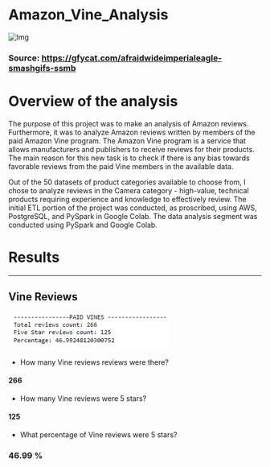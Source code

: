 # Amazon_Vine_Analysis
![Img](https://github.com/Edgarhv/Amazon_Vine_Analysis/blob/0e96d532a3d57c200b5f83c74ad61491d4678323/AfraidWideImperialeagle-mobile.gif)
### Source: https://gfycat.com/afraidwideimperialeagle-smashgifs-ssmb
# Overview of the analysis

The purpose of this project was to make an analysis of Amazon reviews. Furthermore, it was to analyze Amazon reviews written by members of the paid Amazon Vine program. The Amazon Vine program is a service that allows manufacturers and publishers to receive reviews for their products. The main reason for this new task is to check if there is any bias towards favorable reviews from the paid Vine members in the available data.

Out of the 50 datasets of product categories available to choose from, I chose to analyze reviews in the Camera category - high-value, technical products requiring experience and knowledge to effectively review. The initial ETL portion of the project was conducted, as proscribed, using AWS, PostgreSQL, and PySpark in Google Colab. The data analysis segment was conducted using PySpark and Google Colab.

# Results
-------------------------

## Vine Reviews
![Img](https://github.com/Edgarhv/Amazon_Vine_Analysis/blob/e68c28dac9c26c169fc9e6e5ec6689437cc1d949/Images/Paid_Vines.png)

* How many Vine reviews reviews were there?
#### 266
* How many Vine reviews were 5 stars? 
#### 125
* What percentage of Vine reviews were 5 stars? 
### 46.99 %

